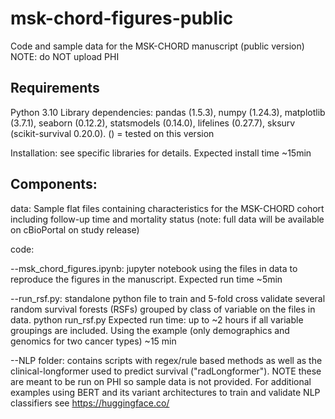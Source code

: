 # msk-chord-figures-public
Code and sample data for the MSK-CHORD manuscript (public version)
NOTE: do NOT upload PHI

## Requirements
Python 3.10
Library dependencies: pandas (1.5.3), numpy (1.24.3), matplotlib (3.7.1), seaborn (0.12.2), statsmodels (0.14.0), lifelines (0.27.7), sksurv (scikit-survival 0.20.0). () = tested on this version

Installation: see specific libraries for details. Expected install time ~15min

## Components:
data: Sample flat files containing characteristics for the MSK-CHORD cohort including follow-up time and mortality status (note: full data will be available on cBioPortal on study release)

code: 

--msk_chord_figures.ipynb: jupyter notebook using the files in data to reproduce the figures in the manuscript. Expected run time ~5min

--run_rsf.py: standalone python file to train and 5-fold cross validate several random survival forests (RSFs) grouped by class of variable on the files in data. 
    python run_rsf.py
Expected run time: up to ~2 hours if all variable groupings are included. Using the example (only demographics and genomics for two cancer types) ~15 min

--NLP folder: contains scripts with regex/rule based methods as well as the clinical-longformer used to predict survival ("radLongformer"). NOTE these are meant to be run on PHI so sample data is not provided. For additional examples using BERT and its variant architectures to train and validate NLP classifiers see https://huggingface.co/
